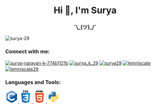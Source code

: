 <h1 align="center">Hi 👋, I'm Surya</h1>
<h3 align="center">¯\_(ツ)_/¯</h3>

<p align="left"> <img src="https://komarev.com/ghpvc/?username=surya-29&label=Profile%20views&color=0e75b6&style=flat" alt="surya-29" /> </p>

<h3 align="left">Connect with me:</h3>
<p align="left">
<a href="https://linkedin.com/in/surya-narayan-k-774b1121b" target="blank"><img align="center" src="https://raw.githubusercontent.com/rahuldkjain/github-profile-readme-generator/master/src/images/icons/Social/linked-in-alt.svg" alt="surya-narayan-k-774b1121b" height="30" width="40" /></a>
<a href="https://instagram.com/surya_k_29" target="blank"><img align="center" src="https://raw.githubusercontent.com/rahuldkjain/github-profile-readme-generator/master/src/images/icons/Social/instagram.svg" alt="surya_k_29" height="30" width="40" /></a>
<a href="https://codepen.io/surya29" target="blank"><img align="center" src="https://raw.githubusercontent.com/rahuldkjain/github-profile-readme-generator/master/src/images/icons/Social/codepen.svg" alt="surya29" height="30" width="40" /></a>
<a href="https://dev.to/lemniscate" target="blank"><img align="center" src="https://raw.githubusercontent.com/rahuldkjain/github-profile-readme-generator/master/src/images/icons/Social/devto.svg" alt="lemniscate" height="30" width="40" /></a>
<a href="https://kaggle.com/lemniscate29" target="blank"><img align="center" src="https://raw.githubusercontent.com/rahuldkjain/github-profile-readme-generator/master/src/images/icons/Social/kaggle.svg" alt="lemniscate29" height="30" width="40" /></a>

</p>
<h3 align="left">Languages and Tools:</h3>
<p align="left"> <a href="https://www.cprogramming.com/" target="_blank" rel="noreferrer"> <img src="https://raw.githubusercontent.com/devicons/devicon/master/icons/c/c-original.svg" alt="c" width="40" height="40"/> </a> <a href="https://www.w3schools.com/css/" target="_blank" rel="noreferrer"> <img src="https://raw.githubusercontent.com/devicons/devicon/master/icons/css3/css3-original-wordmark.svg" alt="css3" width="40" height="40"/> </a> <a href="https://www.w3.org/html/" target="_blank" rel="noreferrer"> <img src="https://raw.githubusercontent.com/devicons/devicon/master/icons/html5/html5-original-wordmark.svg" alt="html5" width="40" height="40"/> </a> <a href="https://www.python.org" target="_blank" rel="noreferrer"> <img src="https://raw.githubusercontent.com/devicons/devicon/master/icons/python/python-original.svg" alt="python" width="40" height="40"/> </a> </p>
